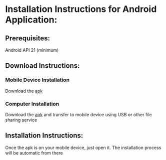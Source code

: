 # Installation Instructions for Android Application:

## Prerequisites:
Android API 21 (minimum)

## Download Instructions:

### Mobile Device Installation
Download the [apk](https://github.com/JasonGibson274/Ramblin-Treks/raw/master/android/RamblinTreks.apk)

### Computer Installation
Download the [apk](https://github.com/JasonGibson274/Ramblin-Treks/raw/master/android/RamblinTreks.apk) and transfer to mobile device using USB or other file sharing service

## Installation Instructions:
Once the apk is on your mobile device, just open it. The installation process will be automatic from there
